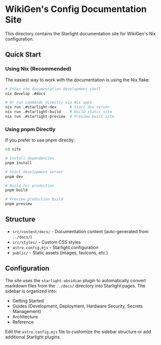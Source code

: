 # WikiGen's Config Documentation Site

This directory contains the Starlight documentation site for WikiGen's Nix configuration.

## Quick Start

### Using Nix (Recommended)

The easiest way to work with the documentation is using the Nix flake:

```bash
# Enter the documentation development shell
nix develop .#docs

# Or run commands directly via Nix apps
nix run .#starlight-dev      # Start dev server
nix run .#starlight-build    # Build static site
nix run .#starlight-preview  # Preview built site
```

### Using pnpm Directly

If you prefer to use pnpm directly:

```bash
cd site

# Install dependencies
pnpm install

# Start development server
pnpm dev

# Build for production
pnpm build

# Preview production build
pnpm preview
```

## Structure

- `src/content/docs/` - Documentation content (auto-generated from `../docs/`)
- `src/styles/` - Custom CSS styles
- `astro.config.mjs` - Starlight configuration
- `public/` - Static assets (images, favicons, etc.)

## Configuration

The site uses the `starlight-obsidian` plugin to automatically convert markdown files from the `../docs/` directory into Starlight pages. The sidebar is organized into:

- Getting Started
- Guides (Development, Deployment, Hardware Security, Secrets Management)
- Architecture
- Reference

Edit the `astro.config.mjs` file to customize the sidebar structure or add additional Starlight plugins.
